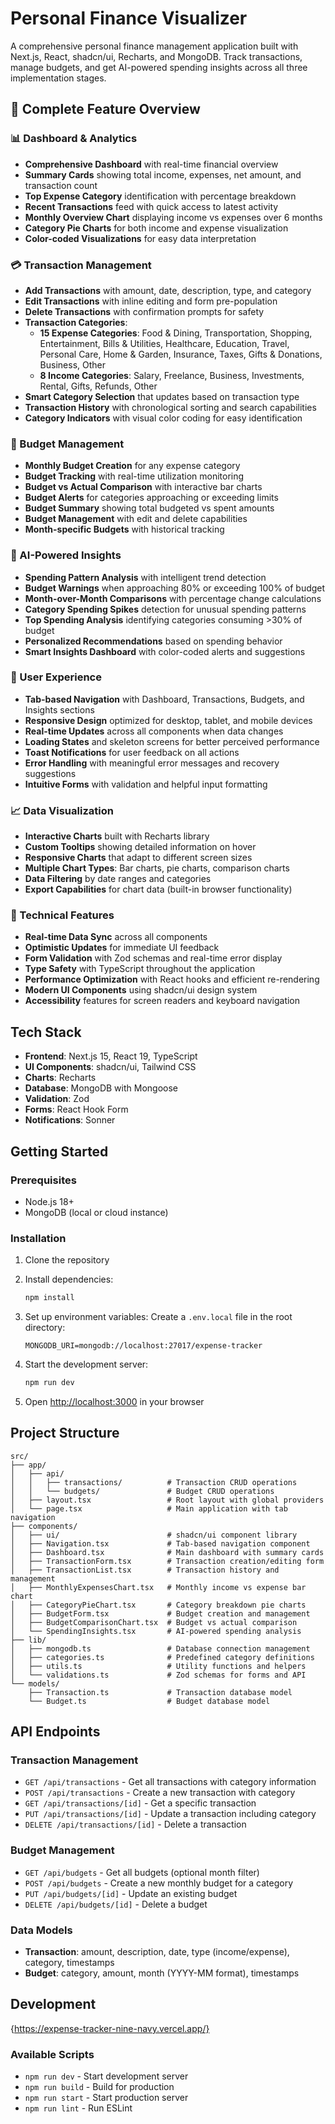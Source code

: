 # Personal Finance Visualizer

A comprehensive personal finance management application built with Next.js, React, shadcn/ui, Recharts, and MongoDB. Track transactions, manage budgets, and get AI-powered spending insights across all three implementation stages.

## 🚀 Complete Feature Overview

### 📊 Dashboard & Analytics
- **Comprehensive Dashboard** with real-time financial overview
- **Summary Cards** showing total income, expenses, net amount, and transaction count
- **Top Expense Category** identification with percentage breakdown
- **Recent Transactions** feed with quick access to latest activity
- **Monthly Overview Chart** displaying income vs expenses over 6 months
- **Category Pie Charts** for both income and expense visualization
- **Color-coded Visualizations** for easy data interpretation

### 💳 Transaction Management
- **Add Transactions** with amount, date, description, type, and category
- **Edit Transactions** with inline editing and form pre-population
- **Delete Transactions** with confirmation prompts for safety
- **Transaction Categories**:
  - **15 Expense Categories**: Food & Dining, Transportation, Shopping, Entertainment, Bills & Utilities, Healthcare, Education, Travel, Personal Care, Home & Garden, Insurance, Taxes, Gifts & Donations, Business, Other
  - **8 Income Categories**: Salary, Freelance, Business, Investments, Rental, Gifts, Refunds, Other
- **Smart Category Selection** that updates based on transaction type
- **Transaction History** with chronological sorting and search capabilities
- **Category Indicators** with visual color coding for easy identification

### 🎯 Budget Management
- **Monthly Budget Creation** for any expense category
- **Budget Tracking** with real-time utilization monitoring
- **Budget vs Actual Comparison** with interactive bar charts
- **Budget Alerts** for categories approaching or exceeding limits
- **Budget Summary** showing total budgeted vs spent amounts
- **Budget Management** with edit and delete capabilities
- **Month-specific Budgets** with historical tracking

### 🧠 AI-Powered Insights
- **Spending Pattern Analysis** with intelligent trend detection
- **Budget Warnings** when approaching 80% or exceeding 100% of budget
- **Month-over-Month Comparisons** with percentage change calculations
- **Category Spending Spikes** detection for unusual spending patterns
- **Top Spending Analysis** identifying categories consuming >30% of budget
- **Personalized Recommendations** based on spending behavior
- **Smart Insights Dashboard** with color-coded alerts and suggestions

### 🎨 User Experience
- **Tab-based Navigation** with Dashboard, Transactions, Budgets, and Insights sections
- **Responsive Design** optimized for desktop, tablet, and mobile devices
- **Real-time Updates** across all components when data changes
- **Loading States** and skeleton screens for better perceived performance
- **Toast Notifications** for user feedback on all actions
- **Error Handling** with meaningful error messages and recovery suggestions
- **Intuitive Forms** with validation and helpful input formatting

### 📈 Data Visualization
- **Interactive Charts** built with Recharts library
- **Custom Tooltips** showing detailed information on hover
- **Responsive Charts** that adapt to different screen sizes
- **Multiple Chart Types**: Bar charts, pie charts, comparison charts
- **Data Filtering** by date ranges and categories
- **Export Capabilities** for chart data (built-in browser functionality)

### 🔧 Technical Features
- **Real-time Data Sync** across all components
- **Optimistic Updates** for immediate UI feedback
- **Form Validation** with Zod schemas and real-time error display
- **Type Safety** with TypeScript throughout the application
- **Performance Optimization** with React hooks and efficient re-rendering
- **Modern UI Components** using shadcn/ui design system
- **Accessibility** features for screen readers and keyboard navigation



## Tech Stack

- **Frontend**: Next.js 15, React 19, TypeScript
- **UI Components**: shadcn/ui, Tailwind CSS
- **Charts**: Recharts
- **Database**: MongoDB with Mongoose
- **Validation**: Zod
- **Forms**: React Hook Form
- **Notifications**: Sonner

## Getting Started

### Prerequisites

- Node.js 18+ 
- MongoDB (local or cloud instance)

### Installation

1. Clone the repository
2. Install dependencies:
   ```bash
   npm install
   ```

3. Set up environment variables:
   Create a `.env.local` file in the root directory:
   ```
   MONGODB_URI=mongodb://localhost:27017/expense-tracker
   ```

4. Start the development server:
   ```bash
   npm run dev
   ```

5. Open [http://localhost:3000](http://localhost:3000) in your browser

## Project Structure

```
src/
├── app/
│   ├── api/
│   │   ├── transactions/          # Transaction CRUD operations
│   │   └── budgets/               # Budget CRUD operations
│   ├── layout.tsx                 # Root layout with global providers
│   └── page.tsx                   # Main application with tab navigation
├── components/
│   ├── ui/                        # shadcn/ui component library
│   ├── Navigation.tsx             # Tab-based navigation component
│   ├── Dashboard.tsx              # Main dashboard with summary cards
│   ├── TransactionForm.tsx        # Transaction creation/editing form
│   ├── TransactionList.tsx        # Transaction history and management
│   ├── MonthlyExpensesChart.tsx   # Monthly income vs expense bar chart
│   ├── CategoryPieChart.tsx       # Category breakdown pie charts
│   ├── BudgetForm.tsx             # Budget creation and management
│   ├── BudgetComparisonChart.tsx  # Budget vs actual comparison
│   └── SpendingInsights.tsx       # AI-powered spending analysis
├── lib/
│   ├── mongodb.ts                 # Database connection management
│   ├── categories.ts              # Predefined category definitions
│   ├── utils.ts                   # Utility functions and helpers
│   └── validations.ts             # Zod schemas for forms and API
└── models/
    ├── Transaction.ts             # Transaction database model
    └── Budget.ts                  # Budget database model
```

## API Endpoints

### Transaction Management
- `GET /api/transactions` - Get all transactions with category information
- `POST /api/transactions` - Create a new transaction with category
- `GET /api/transactions/[id]` - Get a specific transaction
- `PUT /api/transactions/[id]` - Update a transaction including category
- `DELETE /api/transactions/[id]` - Delete a transaction

### Budget Management
- `GET /api/budgets` - Get all budgets (optional month filter)
- `POST /api/budgets` - Create a new monthly budget for a category
- `PUT /api/budgets/[id]` - Update an existing budget
- `DELETE /api/budgets/[id]` - Delete a budget

### Data Models
- **Transaction**: amount, description, date, type (income/expense), category, timestamps
- **Budget**: category, amount, month (YYYY-MM format), timestamps

## Development

{https://expense-tracker-nine-navy.vercel.app/}

### Available Scripts

- `npm run dev` - Start development server
- `npm run build` - Build for production
- `npm run start` - Start production server
- `npm run lint` - Run ESLint


